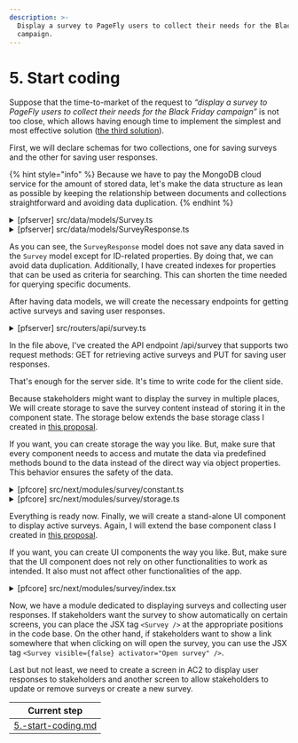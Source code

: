 ```yaml
---
description: >-
  Display a survey to PageFly users to collect their needs for the Black Friday
  campaign.
---
```


# 5. Start coding

Suppose that the time-to-market of the request to _“display a survey to PageFly users to collect their needs for the Black Friday campaign”_ is not too close, which allows having enough time to implement the simplest and most effective solution ([the third solution](3.-choose-one-solution.md#evaluate-the-third-solution)).

First, we will declare schemas for two collections, one for saving surveys and the other for saving user responses.

{% hint style="info" %}
Because we have to pay the MongoDB cloud service for the amount of stored data, let's make the data structure as lean as possible by keeping the relationship between documents and collections straightforward and avoiding data duplication.
{% endhint %}

<details>

<summary>[pfserver] src/data/models/Survey.ts</summary>

```typescript
import mongoose, { Document } from 'mongoose'
import SurveyResponseModel from './SurveyResponse'

// Define document type.
export type SurveyType = {
  _id: string
  title: string
  description?: string
  questions: [{
    _id: string
    type: 'text' | 'radio' | 'checkbox'
    question: string
    // Predefined answers are only required if the `type` is not 'text'.
    answers?: [{
      _id: string
      answer: string
    }]
  }]
  status: 'active' | 'inactive'
  // If both `startTime` and `endTime` are undefined, the survey will
  // always be visible until its `status` is set to 'inactive'.
  startTime?: Date
  endTime?: Date
  // If `includeLocations` is undefined, the survey will be visible in
  // all locations except locations defined for `excludeLocations`.
  includeLocations?: string[]
  // If `excludeLocations` is defined, the survey will be invisible in
  // all locations defined for `excludeLocations`.
  excludeLocations?: string[]
}

// Define model schema.
const surveySchema = new mongoose.Schema(
  {
    title: {
      type: String,
      required: true,
      index: true,
    },
    description: String,
    questions: [{
      _id: mongoose.Schema.Types.ObjectId,
      type: {
        type: String,
        enum: ['text', 'radio', 'checkbox'],
        required: true,
        index: true,
      },
      question: {
        type: String,
        required: true,
        index: true,
      },
      // Predefined answers are only required if the `type` is not 'text'.
      answers: [{
        _id: mongoose.Schema.Types.ObjectId,
        answer: {
          type: String,
          required: true,
          index: true,
        },
      }],
    }],
    status: {
      type: String,
      enum: ['active', 'inactive'],
      default: 'inactive',
      index: true,
    },
    // If both `startTime` and `endTime` are undefined, the survey will
    // always be visible until its `status` is set to 'inactive'.
    startTime: {
      type: Date,
      index: true,
    },
    endTime: {
      type: Date,
      index: true,
    },
    // If `includeLocations` is undefined, the survey will be visible in
    // all locations except locations defined for `excludeLocations`.
    includeLocations: [{
      type: String,
      index: true,
    }],
    // If `excludeLocations` is defined, the survey will be invisible in
    // all locations defined for `excludeLocations`.
    excludeLocations: [{
      type: String,
      index: true,
    }],
  },
  { timestamps: true }
)

surveySchema.pre('save', async function (next) {
  // Automatically generate `_id` for questions and answers.
  this.questions.forEach((question, qIndex) => {
    if (!question._id) {
      this.questions[qIndex]._id = new mongoose.Types.ObjectId()
    }

    question.answers.forEach((answer, aIndex) => {
      if (!answer._id) {
        this.questions[qIndex].answers[aIndex]._id = new mongoose.Types.ObjectId()
      }
    })
  })

  next()
})

surveySchema.statics.getResponses = async (filters = {}, options = {}) => {
  return await SurveyModel.aggregate([
    ...(Object.keys(filters).length ? [{ $match: filters }] : []),
    {
      $lookup: {
        from: SurveyResponseModel.collection.collectionName,
        localField: '_id',
        foreignField: 'surveyId',
        as: 'responses'
      }
    },
    ...(options.skip ? [{ $skip: options.skip }] : []),
    ...(options.limit ? [{ $limit: options.limit }] : []),
  ])
}

const SurveyModel = mongoose.model<Document & SurveyType>('Survey', surveySchema)

export default SurveyModel
```

</details>

<details>

<summary>[pfserver] src/data/models/SurveyResponse.ts</summary>

````typescript
```typescript
import mongoose, {Document} from 'mongoose'

// Define document type.
export type SurveyResponseType = {
  _id?: string
  surveyId: string
  shopDomain?: string
  responses: {
    questionId: string
    // Answer ID is only available if the question `type` is not 'text'.
    answerId?: string[]
    // Text answer is only available if the question `type` is 'text'.
    textAnswer?: string
  }[]
}

// Define model schema.
const surveyResponseSchema = new mongoose.Schema(
  {
    surveyId: {
      type: mongoose.Schema.Types.ObjectId,
      required: true,
      index: true,
      ref: 'Survey',
    },
    shopDomain: {
      type: String,
      required: true,
      index: true,
      ref: 'Shop',
    },
    responses: [{
      questionId: mongoose.Schema.Types.ObjectId,
      // Answer ID is only available if the question `type` is not 'text'.
      answerId: [mongoose.Schema.Types.ObjectId],
      // Text answer is only available if the question `type` is 'text'.
      textAnswer: String,
    }],
  },
  { timestamps: true }
)

const SurveyResponseModel = mongoose.model<Document & SurveyResponseType>('SurveyResponse', surveyResponseSchema)

export default SurveyResponseModel
````

</details>

As you can see, the `SurveyResponse` model does not save any data saved in the `Survey` model except for ID-related properties. By doing that, we can avoid data duplication. Additionally, I have created indexes for properties that can be used as criteria for searching. This can shorten the time needed for querying specific documents.

After having data models, we will create the necessary endpoints for getting active surveys and saving user responses.

<details>

<summary>[pfserver] src/routers/api/survey.ts</summary>

```typescript
import ShopModel from '../../data/models/Shop'
import SurveyModel from '../../data/models/Survey'
import SurveyResponseModel, { SurveyResponseType } from '../../data/models/SurveyResponse'
import { NextFunction, Request, Response } from 'express'

export async function handleGet(req: Request, res: Response, next?: NextFunction) {
  try {
    // Get current time.
    const now = new Date()

    // Get the current shop location.
    const { shop: shopDomain } = req.session
    const shopData = await ShopModel.findOne({ shopDomain })
    const shopLocation = shopData?.metadata?.country_code

    // Define query for getting active surveys.
    const query = {
      $and: [
        // Has active status.
        { status: 'active' },
        // Has start time undefined or earlier than the current time.
        {
          $or: [
            { startTime: null },
            { startTime: { $exists: false } },
            { startTime: { $lt: now } },
          ]
        },
        // Has end time undefined or later than the current time.
        {
          $or: [
            { endTime: null },
            { endTime: { $exists: false } },
            { endTime: { $gt: now } },
          ]
        },
        // Has included location undefined or includes the shop location.
        {
          $or: [
            { includeLocations: null },
            { includeLocations: { $exists: false } },
            { includeLocations: shopLocation },
          ]
        },
        // Has excluded location undefined or not includes the shop location.
        {
          $or: [
            { excludeLocations: null },
            { excludeLocations: { $exists: false } },
            { excludeLocations: { $nin: [shopLocation] } },
          ]
        },
      ]
    }

    // Query for active surveys.
    const surveys = await SurveyModel.find(query, '_id title description questions')

    res.status(200).json({ success: 1, surveys })
  } catch (e) {
    res.status(500).json({ success: 0, message: e.message || e })
  }
}

export async function handlePost(req: Request, res: Response, next?: NextFunction) {
  try {
    // Get current shop.
    const { shop: shopDomain } = req.session

    // Get user response from POST body.
    const { data } = req.body

    if (!data) {
      throw new Error('Missing data!')
    }

    // Prepare posted data.
    const responses: SurveyResponseType[] = []

    for (const surveyId in data) {
      if (data[surveyId].answers) {
        const answer: SurveyResponseType = { surveyId, shopDomain, responses: [] }

        for (const questionId in data[surveyId].answers) {
          answer.responses.push({ questionId, ...data[surveyId].answers[questionId] })
        }

        responses.push(answer)
      }
    }

    // Insert user responses to the database.
    SurveyResponseModel.insertMany(responses).then(console.error)

    return res.status(200).json({ success: 1 })
  } catch (e) {
    res.status(500).json({ success: 0, message: e.message || e })
  }
}
```

</details>

In the file above, I've created the API endpoint /api/survey that supports two request methods: GET for retrieving active surveys and PUT for saving user responses.

That's enough for the server side. It's time to write code for the client side.

Because stakeholders might want to display the survey in multiple places, We will create storage to save the survey content instead of storing it in the component state. The storage below extends the base storage class I created in [this proposal](../../refactor-pagefly-applying-oop/apply-the-oop-concept-to-refactor-pagefly/storage-mechanism.md).

If you want, you can create storage the way you like. But, make sure that every component needs to access and mutate the data via predefined methods bound to the data instead of the direct way via object properties. This behavior ensures the safety of the data.

<details>

<summary>[pfcore] src/next/modules/survey/constant.ts</summary>

```typescript
export const SURVEY_API_ENDPOINT = '/api/survey'
```

</details>

<details>

<summary>[pfcore] src/next/modules/survey/storage.ts</summary>

```typescript
import Storage from '@/@refactoring/includes/storage'
import { SURVEY_API_ENDPOINT } from '@/modules/survey/constant'

export type SurveyDataType = {
  surveys: {
    _id: string
    title: string
    description: string
    questions: [{
      _id: string
      type: 'text' | 'radio' | 'checkbox'
      question: string
      // Predefined answers are only required if the `type` is not 'text'.
      answers?: [{
        _id: string
        answer: string
      }]
    }]
  }[]
}

/**
 * Define storage for storing survey data.
 */
export default class SurveyStorage extends Storage<SurveyDataType, SurveyDataType> {
  // Define API endpoints for requesting data.
  static syncWithServerURL = SURVEY_API_ENDPOINT
}
```

</details>

Everything is ready now. Finally, we will create a stand-alone UI component to display active surveys. Again, I will extend the base component class I created in [this proposal](../../refactor-pagefly-applying-oop/apply-the-oop-concept-to-refactor-pagefly/refactor-ui-components.md).

If you want, you can create UI components the way you like. But, make sure that the UI component does not rely on other functionalities to work as intended. It also must not affect other functionalities of the app.

<details>

<summary>[pfcore] src/next/modules/survey/index.tsx</summary>

```typescript
import Component, { StringMapping } from '@/@refactoring/includes/component'
import SurveyStorage, { SurveyDataType } from '@/modules/survey/storage'
import { t } from 'i18next'
import { debounce } from 'lodash'
import { ReactNode } from 'react'
import { Modal } from '@shopify/polaris'
import { SURVEY_API_ENDPOINT } from '@/modules/survey/constant'
import { fetchWithSessionToken } from '@/views/embed/session-token-helper'

type SurveyPropsType = {
  visible?: boolean
  activator?: ReactNode
}

type SurveyStateType = SurveyDataType & {
  visible: boolean
  currentSurveyIndex: number
}

type UserResponseType = {
  [surveyId: string]: {
    answers: {
      [questionId: string]: {
        // Answer ID is only available if the question `type` is not 'text'.
        answerId?: string[]
        // Text answer is only available if the question `type` is 'text'.
        textAnswer?: string
      }
    }
  }
}

export default class Survey extends Component<SurveyPropsType, SurveyStateType> {
  // Define storage to populate component state from in `defaultProps`.
  static defaultProps = {
    storages: [SurveyStorage]
  }

  // Define mapping from storage data to component state.
  static storageToState: StringMapping = { 'SurveyStorage.surveys': 'surveys' }

  // Define the initial component state.
  state: SurveyStateType = { surveys: [], visible: true, currentSurveyIndex: 0 }

  // Define a variable to hold user responses.
  responses: UserResponseType = {}

  constructor(props) {
    super(props)

    // Populate initial state.
    if (props.visible !== undefined) {
      this.state.visible = props.visible
    }
  }

  /**
   * Method to close the survey modal.
   */
  closeModal = () => this.setState({ visible: false })

  /**
   * Method to POST user responses to server.
   */
  saveUserResponses = () => {
    // Send user responses to the server.
    if (Object.keys(this.responses).length) {
      fetchWithSessionToken(SURVEY_API_ENDPOINT, {
        method: 'POST',
        headers: {
          'Content-Type': 'application/json'
        },
        body: JSON.stringify({ data: this.responses })
      })
        .catch(console.error)
    }

    // Close the survey modal.
    this.closeModal()
  }

  /**
   * Method to handle changes in form fields.
   */
  handleChange = debounce(e => {
    const { surveys, currentSurveyIndex } = this.state

    // Update user responses.
    const surveyId = surveys[currentSurveyIndex]._id
    const questionId = e.target.name

    if (!this.responses[surveyId]) {
      this.responses[surveyId] = { answers: {} }
    }

    if (e.target.type === 'text') {
      this.responses[surveyId].answers[questionId] = { textAnswer: e.target.value }
    } else {
      if (!this.responses[surveyId].answers[questionId]) {
        this.responses[surveyId].answers[questionId] = { answerId: [] }
      }

      if (e.target.type === 'radio') {
        this.responses[surveyId].answers[questionId].answerId = [e.target.value]
      } else {
        // Handle checkboxes.
        if (e.target.checked) {
          if (!this.responses[surveyId].answers[questionId].answerId.includes(e.target.value)) {
            this.responses[surveyId].answers[questionId].answerId.push(e.target.value)
          }
        } else  {
          const index = this.responses[surveyId].answers[questionId].answerId.indexOf(e.target.value)

          if (index > -1) {
            this.responses[surveyId].answers[questionId].answerId.splice(index, 1)
          }
        }
      }
    }
  }, 200)

  render(): ReactNode {
    const { activator } = this.props
    const { surveys, visible, currentSurveyIndex } = this.state

    if (!surveys?.length || !visible && !activator) {
      return null
    }

    const currentSurvey = surveys[currentSurveyIndex]

    return <>
      {activator && <a href="#survey" onClick={() => this.setState({ visible: !visible })}>
        {activator}
      </a>}
      <Modal
        open={visible}
        onClose={this.closeModal}
        title={currentSurvey.title}
        primaryAction={{
          content: t('SAVE'),
          onAction: this.saveUserResponses,
        }}
        secondaryActions={[
          ...(surveys.length > 1 ? [
            {
              content: '<',
              disabled: currentSurveyIndex === 0,
              onAction: () => this.setState({ currentSurveyIndex: currentSurveyIndex - 1 }),
            },
            {
              content: '>',
              disabled: currentSurveyIndex === surveys.length - 1,
              onAction: () => this.setState({ currentSurveyIndex: currentSurveyIndex + 1 }),
            },
          ] : []),
          {
            content: t('CANCEL'),
            onAction: this.closeModal,
          },
        ]}
      >
        <form onSubmit={e => e.preventDefault()}>
          {currentSurvey.description && <legend>{currentSurvey.description}</legend>}
          {currentSurvey.questions.map(question => {
            const response = this.responses[currentSurvey._id]?.answers?.[question._id]

            return <div key={question._id}>
              <label>{question.question}</label>
              {
                question.type === 'text'
                  ? <input
                    type="text"
                    name={question._id}
                    onChange={this.handleChange}
                    defaultValue={response?.textAnswer}
                  />
                  : question.answers.map(answer => <div>
                    <input
                      value={answer._id}
                      name={question._id}
                      type={question.type}
                      onChange={this.handleChange}
                      defaultChecked={response?.answerId?.includes(answer._id)}
                    />
                    <span>{answer.answer}</span>
                  </div>)
              }
            </div>
          })}
        </form>
      </Modal>
    </>
  }
}
```

</details>

Now, we have a module dedicated to displaying surveys and collecting user responses. If stakeholders want the survey to show automatically on certain screens, you can place the JSX tag `<Survey />` at the appropriate positions in the code base. On the other hand, if stakeholders want to show a link somewhere that when clicking on will open the survey, you can use the JSX tag `<Survey visible={false} activator="Open survey" />`.

Last but not least, we need to create a screen in AC2 to display user responses to stakeholders and another screen to allow stakeholders to update or remove surveys or create a new survey.

|                           Current step                          |
| :-------------------------------------------------------------: |
| [5.-start-coding.md](../processes/5.-start-coding.md "mention") |
